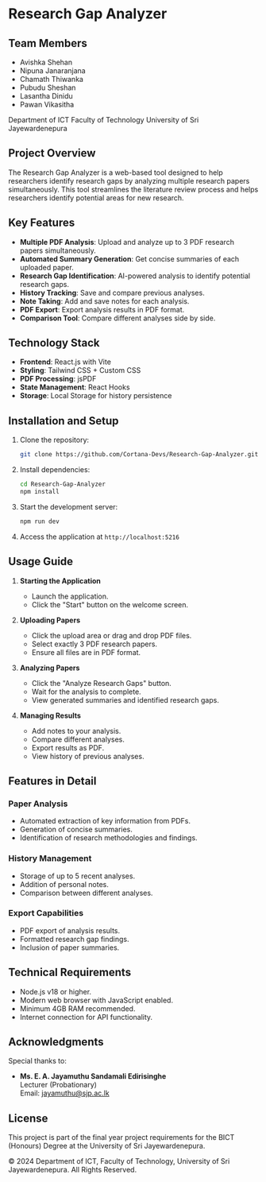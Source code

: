 # Research Gap Analyzer

## Team Members
- Avishka Shehan
- Nipuna Janaranjana
- Chamath Thiwanka
- Pubudu Sheshan
- Lasantha Dinidu
- Pawan Vikasitha


Department of ICT
Faculty of Technology
University of Sri Jayewardenepura

## Project Overview
The Research Gap Analyzer is a web-based tool designed to help researchers identify research gaps by analyzing multiple research papers simultaneously. This tool streamlines the literature review process and helps researchers identify potential areas for new research.

## Key Features
- **Multiple PDF Analysis**: Upload and analyze up to 3 PDF research papers simultaneously.
- **Automated Summary Generation**: Get concise summaries of each uploaded paper.
- **Research Gap Identification**: AI-powered analysis to identify potential research gaps.
- **History Tracking**: Save and compare previous analyses.
- **Note Taking**: Add and save notes for each analysis.
- **PDF Export**: Export analysis results in PDF format.
- **Comparison Tool**: Compare different analyses side by side.

## Technology Stack
- **Frontend**: React.js with Vite
- **Styling**: Tailwind CSS + Custom CSS
- **PDF Processing**: jsPDF
- **State Management**: React Hooks
- **Storage**: Local Storage for history persistence

## Installation and Setup
1. Clone the repository:
   ```bash
   git clone https://github.com/Cortana-Devs/Research-Gap-Analyzer.git
   ```

2. Install dependencies:
   ```bash
   cd Research-Gap-Analyzer
   npm install
   ```

3. Start the development server:
   ```bash
   npm run dev
   ```

4. Access the application at `http://localhost:5216`

## Usage Guide
1. **Starting the Application**
   - Launch the application.
   - Click the "Start" button on the welcome screen.

2. **Uploading Papers**
   - Click the upload area or drag and drop PDF files.
   - Select exactly 3 PDF research papers.
   - Ensure all files are in PDF format.

3. **Analyzing Papers**
   - Click the "Analyze Research Gaps" button.
   - Wait for the analysis to complete.
   - View generated summaries and identified research gaps.

4. **Managing Results**
   - Add notes to your analysis.
   - Compare different analyses.
   - Export results as PDF.
   - View history of previous analyses.

## Features in Detail

### Paper Analysis
- Automated extraction of key information from PDFs.
- Generation of concise summaries.
- Identification of research methodologies and findings.

### History Management
- Storage of up to 5 recent analyses.
- Addition of personal notes.
- Comparison between different analyses.

### Export Capabilities
- PDF export of analysis results.
- Formatted research gap findings.
- Inclusion of paper summaries.

## Technical Requirements
- Node.js v18 or higher.
- Modern web browser with JavaScript enabled.
- Minimum 4GB RAM recommended.
- Internet connection for API functionality.

## Acknowledgments
Special thanks to:
- **Ms. E. A. Jayamuthu Sandamali Edirisinghe**  
  Lecturer (Probationary)  
  Email: jayamuthu@sjp.ac.lk

## License
This project is part of the final year project requirements for the BICT (Honours) Degree at the University of Sri Jayewardenepura.

© 2024 Department of ICT, Faculty of Technology, University of Sri Jayewardenepura. All Rights Reserved.
